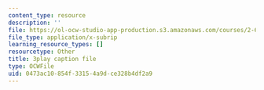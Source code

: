 ```yaml
---
content_type: resource
description: ''
file: https://ol-ocw-studio-app-production.s3.amazonaws.com/courses/2-627-fundamentals-of-photovoltaics-fall-2013/0473ac10854f33154a9dce328b4df2a9_a6NFLJ082vI.srt
file_type: application/x-subrip
learning_resource_types: []
resourcetype: Other
title: 3play caption file
type: OCWFile
uid: 0473ac10-854f-3315-4a9d-ce328b4df2a9
---
```

